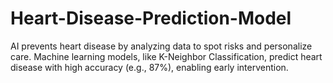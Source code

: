 # Heart-Disease-Prediction-Model
AI prevents heart disease by analyzing data to spot risks and personalize care. Machine learning models, like K-Neighbor Classification, predict heart disease with high accuracy (e.g., 87%), enabling early intervention.
